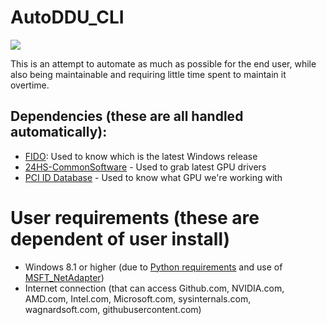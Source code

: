 # AutoDDU_CLI

![](Chikaftw_upscaled.png)


This is an attempt to automate as much as possible for the end user, while also being maintainable and requiring little time spent to maintain it overtime.

## Dependencies (these are all handled automatically):
- [FIDO](https://github.com/pbatard/Fido): Used to know which is the latest Windows release
- [24HS-CommonSoftware](https://github.com/24HourSupport/CommonSoftware) - Used to grab latest GPU drivers
- [PCI ID Database](http://pci-ids.ucw.cz/) - Used to know what GPU we're working with

# User requirements (these are dependent of user install)
- Windows 8.1 or higher (due to [Python requirements](https://docs.python.org/3/using/windows.html) and use of [MSFT_NetAdapter](https://docs.microsoft.com/en-us/previous-versions/windows/desktop/legacy/hh968170(v=vs.85)))
- Internet connection (that can access Github.com, NVIDIA.com, AMD.com, Intel.com, Microsoft.com, sysinternals.com, wagnardsoft.com, githubusercontent.com)
